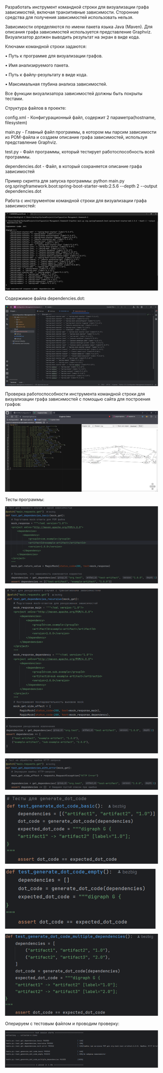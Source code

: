 Разработать инструмент командной строки для визуализации графа
зависимостей, включая транзитивные зависимости. Сторонние средства для
получения зависимостей использовать нельзя.


Зависимости определяются по имени пакета языка Java (Maven). Для
описания графа зависимостей используется представление Graphviz.
Визуализатор должен выводить результат на экран в виде кода.


Ключами командной строки задаются:


• Путь к программе для визуализации графов.


• Имя анализируемого пакета.


• Путь к файлу-результату в виде кода.


• Максимальная глубина анализа зависимостей.


Все функции визуализатора зависимостей должны быть покрыты тестами.

Структура файлов в проекте:


config.xml - Конфигурационный файл, содержит 2 параметра(hostname, filesystem)


main.py - Главный файл программы, в котором мы парсим зависимости из POM-файла и создаем описание графа зависимостей, используя представление Graphviz.


test.py - Файл программы, который тестирует работоспособность всей программы.


dependencies.dot - Файл, в который сохраняется описание графа зависимостей


Пример скрипта для запуска программы: python main.py org.springframework.boot:spring-boot-starter-web:2.5.6 --depth 2 --output dependencies.dot


Работа с инструментом командной строки для визуализации графа зависимостей:

![Image alt1](https://github.com/BEZBIG/Configuration-Management.Homework-2/blob/master/pic/1.png)

Содержимое файла dependencies.dot:

![Image alt2](https://github.com/BEZBIG/Configuration-Management.Homework-2/blob/master/pic/2.png)

Проверка работоспособности инструмента командной строки для визуализации графа зависимостей с помощью сайта для построения графов: 

![Image alt3](https://github.com/BEZBIG/Configuration-Management.Homework-2/blob/master/pic/3.png)

Тесты программы: 

![Image alt4](https://github.com/BEZBIG/Configuration-Management.Homework-2/blob/master/pic/4.png)

![Image alt5](https://github.com/BEZBIG/Configuration-Management.Homework-2/blob/master/pic/5.png)
![Image alt6](https://github.com/BEZBIG/Configuration-Management.Homework-2/blob/master/pic/5.2.png)

![Image alt7](https://github.com/BEZBIG/Configuration-Management.Homework-2/blob/master/pic/6.png)

![Image alt8](https://github.com/BEZBIG/Configuration-Management.Homework-2/blob/master/pic/7.png)

![Image alt9](https://github.com/BEZBIG/Configuration-Management.Homework-2/blob/master/pic/8.png)

![Image alt10](https://github.com/BEZBIG/Configuration-Management.Homework-2/blob/master/pic/9.png)

Оперируем с тестовым файлом и проводим проверку:

![Image alt11](https://github.com/BEZBIG/Configuration-Management.Homework-2/blob/master/pic/10.png)
